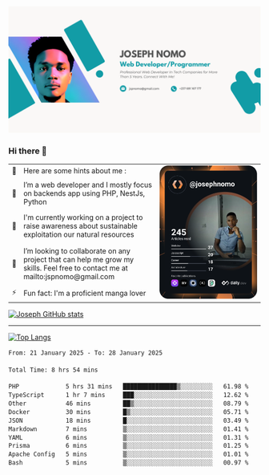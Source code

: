 ![Banner of my profile!](/Joseph_NOMO_NEW.png "Banner")

### Hi there 👋

<!--- | --  | 👋  | Here are some hints about me :                                                                                                 | <td rowspan=6><img src="/devcard.svg" width="400" alt="Joseph NOMO's Dev Card"/></td> |
| --- | --- | ------------------------------------------------------------------------------------------------------------------------------ | ------------------------------------------------------------------------------------- |
| --  | 🔭  | I’m a web developer and I mostly focus on backends app using PHP, NestJs, Python                                               |
| --  | 🦁  | I'm currently working on a project to raise awareness about sustainable exploitation our natural resources                     |
| --  | 👯  | I’m looking to collaborate on any project that can help me grow my skills. Feel free to contact me at mailto:jspnomo@gmail.com |
| --  | ⚡  | Fun fact: I'm a proficient manga lover                                                                                         |
--->

<table>
    <tr>
        <td width="1%">👋</td>
        <td width="55%">Here are some hints about me :</td>
        <td rowspan=6 width="44%"><img src="/devcard.svg" width="400" alt="Joseph NOMO's Dev Card"/></td>
    </tr>
    <tr>
        <td>🔭</td>
        <td>I’m a web developer and I mostly focus on backends app using PHP, NestJs, Python</td>
    </tr>
    <tr>
        <td>🦁</td>
        <td>I'm currently working on a project to raise awareness about sustainable exploitation our natural resources</td>
    </tr>
    <tr>
        <td>👯</td>
        <td>I’m looking to collaborate on any project that can help me grow my skills. Feel free to contact me at mailto:jspnomo@gmail.com</td>
    </tr>
    <tr>
        <td>⚡</td>
        <td>Fun fact: I'm a proficient manga lover</td>
    </tr>

</table>

[![Joseph GitHub stats](https://github-readme-stats-seven-sigma-53.vercel.app/api?username=Jspascal)](https://github.com/Jspascal/github-readme-stats)

---

[![Top Langs](https://github-readme-stats-seven-sigma-53.vercel.app/api/top-langs/?username=Jspascal&layout=compact)](https://github.com/Jspascal/github-readme-stats)

<!--START_SECTION:waka-->

```txt
From: 21 January 2025 - To: 28 January 2025

Total Time: 8 hrs 54 mins

PHP             5 hrs 31 mins   ███████████████▒░░░░░░░░░   61.98 %
TypeScript      1 hr 7 mins     ███░░░░░░░░░░░░░░░░░░░░░░   12.62 %
Other           46 mins         ██▒░░░░░░░░░░░░░░░░░░░░░░   08.79 %
Docker          30 mins         █▒░░░░░░░░░░░░░░░░░░░░░░░   05.71 %
JSON            18 mins         █░░░░░░░░░░░░░░░░░░░░░░░░   03.49 %
Markdown        7 mins          ▒░░░░░░░░░░░░░░░░░░░░░░░░   01.41 %
YAML            6 mins          ▒░░░░░░░░░░░░░░░░░░░░░░░░   01.31 %
Prisma          6 mins          ▒░░░░░░░░░░░░░░░░░░░░░░░░   01.25 %
Apache Config   5 mins          ▒░░░░░░░░░░░░░░░░░░░░░░░░   01.01 %
Bash            5 mins          ▒░░░░░░░░░░░░░░░░░░░░░░░░   00.97 %
```

<!--END_SECTION:waka-->
